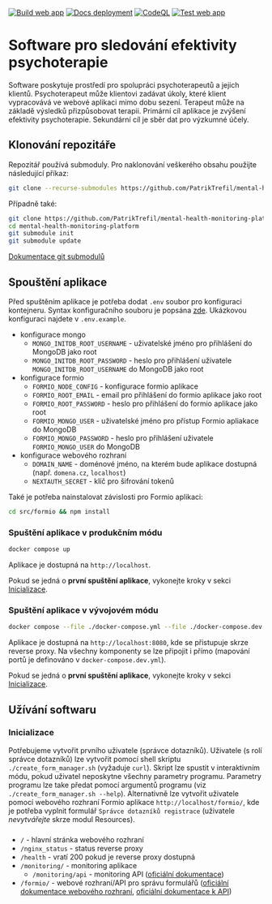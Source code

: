 [![Build web app](https://github.com/PatrikTrefil/mental-health-monitoring-platform/actions/workflows/build-web-app.yml/badge.svg)](https://github.com/PatrikTrefil/mental-health-monitoring-platform/actions/workflows/build-web-app.yml)
[![Docs deployment](https://github.com/PatrikTrefil/mental-health-monitoring-platform/actions/workflows/deployment-production-docs.yml/badge.svg)](https://github.com/PatrikTrefil/mental-health-monitoring-platform/actions/workflows/deployment-production-docs.yml)
[![CodeQL](https://github.com/PatrikTrefil/mental-health-monitoring-platform/actions/workflows/github-code-scanning/codeql/badge.svg)](https://github.com/PatrikTrefil/mental-health-monitoring-platform/actions/workflows/github-code-scanning/codeql)
[![Test web app](https://github.com/PatrikTrefil/mental-health-monitoring-platform/actions/workflows/test-web-app.yml/badge.svg)](https://github.com/PatrikTrefil/mental-health-monitoring-platform/actions/workflows/test-web-app.yml)

# Software pro sledování efektivity psychoterapie

Software poskytuje prostředí pro spolupráci psychoterapeutů a jejich
klientů. Psychoterapeut může klientovi zadávat úkoly, které klient
vypracovává ve webové aplikaci mimo dobu sezení. Terapeut může na základě
výsledků přizpůsobovat terapii. Primární cíl aplikace je zvýšení efektivity
psychoterapie. Sekundární cíl je sběr dat pro výzkumné účely.

## Klonování repozitáře

Repozitář používá submoduly. Pro naklonování veškerého obsahu
použijte následující příkaz:

```sh
git clone --recurse-submodules https://github.com/PatrikTrefil/mental-health-monitoring-platform.git
```

Případně také:

```sh
git clone https://github.com/PatrikTrefil/mental-health-monitoring-platform.git
cd mental-health-monitoring-platform
git submodule init
git submodule update
```

[Dokumentace git submodulů](https://git-scm.com/book/en/v2/Git-Tools-Submodules)

## Spouštění aplikace

Před spuštěním aplikace je potřeba dodat `.env` soubor pro konfiguraci kontejneru.
Syntax konfiguračního souboru je popsána [zde](https://docs.docker.com/compose/environment-variables/env-file/).
Ukázkovou konfiguraci najdete v `.env.example`.

-   konfigurace mongo
    -   `MONGO_INITDB_ROOT_USERNAME` - uživatelské jméno pro přihlášení do MongoDB jako root
    -   `MONGO_INITDB_ROOT_PASSWORD` - heslo pro přihlášení uživatele `MONGO_INITDB_ROOT_USERNAME` do MongoDB jako root
-   konfigurace formio
    -   `FORMIO_NODE_CONFIG` - konfigurace formio aplikace
    -   `FORMIO_ROOT_EMAIL` - email pro přihlášení do formio aplikace jako root
    -   `FORMIO_ROOT_PASSWORD` - heslo pro přihlášení do formio aplikace jako root
    -   `FORMIO_MONGO_USER` - uživatelské jméno pro přístup Formio apliakace do MongoDB
    -   `FORMIO_MONGO_PASSWORD` - heslo pro přihlášení uživatele `FORMIO_MONGO_USER` do MongoDB
-   konfigurace webového rozhraní
    -   `DOMAIN_NAME` - doménové jméno, na kterém bude aplikace dostupná (např. `domena.cz`, `localhost`)
    -   `NEXTAUTH_SECRET` - klíč pro šifrování tokenů

Také je potřeba nainstalovat závislosti pro Formio aplikaci:

```sh
cd src/formio && npm install
```

### Spuštění aplikace v produkčním módu

```sh
docker compose up
```

Aplikace je dostupná na `http://localhost`.

Pokud se jedná o **první spuštění aplikace**, vykonejte kroky v sekci [Inicializace](#Inicializace).

### Spuštění aplikace v vývojovém módu

```sh
docker compose --file ./docker-compose.yml --file ./docker-compose.dev.yml up
```

Aplikace je dostupná na `http://localhost:8080`, kde se přistupuje skrze reverse proxy.
Na všechny komponenty se lze připojit i přímo (mapování portů je definováno v `docker-compose.dev.yml`).

Pokud se jedná o **první spuštění aplikace**, vykonejte kroky v sekci [Inicializace](#Inicializace).

## Užívání softwaru

### Inicializace

Potřebujeme vytvořit prvního uživatele (správce dotazníků).
Uživatele (s rolí správce dotazníků) lze vytvořit pomocí shell skriptu `./create_form_manager.sh` (vyžaduje `curl`). Skript lze spustit
v interaktivním módu, pokud uživatel neposkytne všechny parametry programu. Parametry
programu lze take předat pomocí argumentů programu (viz `./create_form_manager.sh --help`). Alternativně
lze vytvořit uživatele pomocí webového rozhraní Formio aplikace `http://localhost/formio/`,
kde je potřeba vyplnit formulář `Správce dotazníků registrace` (uživatele _nevytvářejte_ skrze modul
Resources).

###

-   `/` - hlavní stránka webového rozhraní
-   `/nginx_status` - status reverse proxy
-   `/health` - vratí 200 pokud je reverse proxy dostupná
-   `/monitoring/` - monitoring aplikace
    -   `/monitoring/api` - monitoring API ([oficiální dokumentace](https://github.com/google/cadvisor/blob/master/docs/api.md))
-   `/formio/` - webové rozhraní/API pro správu formulářů ([oficiální dokumentace webového rozhraní](https://help.form.io/), [oficiální dokumentace k API](https://apidocs.form.io/))
